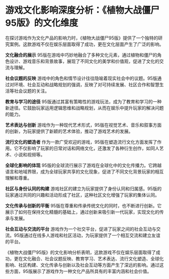 # 游戏文化影响深度分析：《植物大战僵尸95版》的文化维度

在探讨游戏作为文化产品的影响力时，《植物大战僵尸95版》提供了一个独特的研究案例。这款游戏不仅在娱乐层面取得了成功，更在文化层面产生了广泛的影响。

**文化融合的展示**
95版在游戏中巧妙地融合了多种文化元素，通过植物和僵尸的角色设计、游戏音乐和背景故事，展现了不同文化的美学和价值观，促进了文化的交流与理解。

**社会议题的反映**
游戏中的角色和情节设计往往隐喻着现实社会中的议题。95版通过对环境、社会互动和战略规划的强调，反映了对可持续发展、社区合作和智慧生活等社会议题的关注。

**教育与学习的途径**
95版通过其富有策略性的游戏玩法，成为了教育和学习的一种新途径。它鼓励玩家运用逻辑思维和战略规划，从而在娱乐中提升玩家的解决问题的能力。

**艺术表达与创新**
游戏作为一种现代艺术形式，95版在视觉艺术、音乐和叙事方面的创新，为玩家提供了新颖的艺术体验，推动了游戏艺术的发展。

**流行文化的塑造者**
作为一款广受欢迎的游戏，95版在塑造流行文化方面发挥了作用。它不仅影响了玩家的日常对话和网络文化，还激发了各种衍生创作，如同人艺术、小说和视频等。

**全球化影响的体现**
95版的全球流行展示了游戏在全球化中的文化传播力。它跨越语言和地域界限，成为全球玩家共享的文化现象，促进了不同文化背景玩家的相互理解和尊重。

**社区与身份认同的构建**
游戏社区的建立为玩家提供了身份认同和归属感。95版的玩家通过共同的兴趣和活动形成了社区，这种社区文化增强了玩家的集体认同。

**文化传承与创新的平衡**
95版在尊重和传承传统文化的同时，也不断进行创新。它展示了如何在保持文化精髓的基础上，通过创新来吸引新一代玩家，实现文化的传承与发展。

**社会互动与交流的平台**
游戏作为一个社交平台，促进了玩家之间的社会互动与交流。95版通过在线多人游戏和社区活动，为玩家提供了一个相互交流和建立友谊的平台。

《植物大战僵尸95版》的文化影响分析表明，这款游戏不仅在娱乐层面取得了成功，更在文化融合、社会议题反映、教育学习、艺术表达、流行文化塑造、全球化影响、社区构建、文化传承与创新以及社会互动等方面产生了深远的影响。通过这些方面，95版展示了游戏作为一种文化产品所具有的丰富内涵和社会价值。